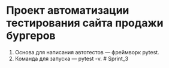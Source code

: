 # Проект автоматизации тестирования сайта продажи бургеров
1. Основа для написания автотестов — фреймворк pytest.
2. Команда для запуска — pytest -v. #   S p r i n t _ 3  
 